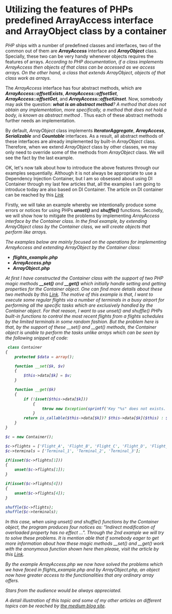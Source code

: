 <h1>
Utilizing the features of PHPs predefined ArrayAccess interface and ArrayObject class by a container
</h1>

<p>
<em>PHP</em> ships with a number of predefined classes and interfaces, two of the common out of them are <i><strong>ArrayAccess</strong></i> interface and <i><strong>ArrayObject</strong></i> class. Specially, these two can be very handy whenever objects requires the features of arrays. <i>According to PHP documentation, if a class implements <i>ArrayAccess</i> then objects of that class can be accessed as we access arrays. On the other hand, a class that extends <i>ArrayObject</i>, objects of that class work as arrays</i>.	
</p>

<p>
The <i>ArrayAccess</i> interface has four abstract methods, which are <i><strong>ArrayAccess::offsetExists</strong></i>, <i><strong>ArrayAccess::offsetSet</strong></i>, <i><strong>ArrayAccess::offsetGet</strong></i>, and <i><strong>ArrayAccess::offsetUnset</strong></i>. Now, somebody may ask the question: <i><strong>what is an abstract method</strong>? A method that does not obtain any implementation, more specifically, a method that does not hold a body, is known as abstract method </i>. Thus each of these abstract methods further needs an implementation.
</p>

<p>
By default, <i>ArrayObject</i> class implements <i><strong>IteratorAggregate</strong></i>, <i><strong>ArrayAccess</strong></i>, <i><strong>Serializable</strong></i> and <i><strong>Countable</strong></i> interfaces. As a result, all abstract methods of these interfaces are already implemented by built-in <i>ArrayObject</i> class. Therefore, when we extend <i>ArrayObject</i> class by other classes, we may only need to override some of the methods from <i>ArrayObject</i> class. We will see the fact by the last example.
</p>

<p>
OK, let's now talk about how to introduce the above features through our examples sequentially. Although it is not always be appropriate to use a Dependency Injection Container, but I am so obsessed about using DI Container through my last few articles that, all the examples I am going to introduce today are also based on DI Container. The article on DI container can be reached by this <i><a href="https://medium.com/@annuhuss/dependency-injection-container-a-simple-introduction-for-managing-objects-from-their-creation-to-cebbcb772694">Link</a></i>
</p>

<p>
Firstly, we will take an example whereby we intentionally produce some errors or notices for using PHPs <i><strong>unset()</i></strong> and <i><strong>shuffle()</i></strong> functions. Secondly, we will show how to mitigate the problems by implementing <i>ArrayAccess<i> interface by the Container class. In the final example, by extending <i>ArrayObject</i> class by the Container class, we will create objects that perform like arrays.
</p>

<p>
The examples below are mainly focused on the operations for implementing <i>ArrayAccess</i> and extending <i>ArrayObject</i> by the Container class:
</p>

<p>
<ul>
<li><strong>flights_example.php</strong></li>
<li><strong>ArrayAccess.php</strong></li>
<li><strong>ArrayObject.php</strong></li>
</ul>
</p>

<p>
At first I have constructed the Container class with the support of two PHP magic methods <i><strong>__set()</strong></i> and <i><strong>__get()</strong></i> which initially handle setting and getting properties for the Container object. One can find more details about these two methods by this <i><a href="https://php.net/manual/en/language.oop5.magic.php/">Link</a></i>. The motive of this example is that, I want to execute some regular flights via a number of terminals in a busy airport for performing all the specific tasks which are exclusively handled by the Container object. For that reason, I want to use <i>unset()</i> and <i>shuffle()</i> PHPs built-in functions to control the most recent flights from a flights schedules by the limited terminals in some random fashion. But the problem here is that, by the support of these <i>__set()</i> and <i>__get()</i> methods, the Container object is unable to perform the tasks unlike arrays which can be seen by the following snippet of code:
</p>

```php
 class Container
{
	protected $data = array();

	function __set($k, $v)
	{
		$this->data[$k] = $v; 
	}

	function __get($k) 
	{ 
		if (!isset($this->data[$k]))
    		{
      			throw new Exception(sprintf('Key "%s" does not exists.', $k));
    		}
		return is_callable($this->data[$k])? $this->data[$k]($this) : $this->data[$k];
	}
}

$c = new Container();

$c->flights = ['Flight_A', 'Flight_B', 'Flight_C', 'Flight_D', 'Flight_E'];
$c->terminals = ['Terminal_1', 'Terminal_2', 'Terminal_3'];

if(isset($c->flights[1]))
{
	unset($c->flights[1]);
}

if(isset($c->flights[4]))
{
	unset($c->flights[4]);
}

shuffle($c->flights);
shuffle($c->terminals); 
```
<p>
In this case, when using <i>unset()</i> and <i>shuffle()</i> functions by the Container object, the program produces four notices as: <i>"Indirect modification of overloaded property has no effect …"</i>. Through the 2nd example we will try to solve these problems. It is mention able that if somebody eager to get more information about how these magic methods <i>__set()</i> and <i>__get()</i> work with the anonymous function shown here then please, visit the article by this <i><a href="https://medium.com/@annuhuss/use-of-lambda-anonymous-functions-closures-and-shared-instances-in-conjunction-with-container-58b95b86c1b8">Link</a></i>.
</p>

<p>
By the example <i>ArrayAccess.php</i> we now have solved the problems which we have faced in <i>flights_example.php</i> and by <i>ArrayObject.php</i>, an object now have greater access to the functionalities that any ordinary array offers.
</p>

<p></p>

<p><i>Stars from the audience would be always appreciated.</i></p>

<p></p>

<p><i>
A detail illustration of this topic and some of my other articles on different topics can be reached by 
<a href="https://medium.com/@annuhuss/">the medium blog site</a>.
</i></p>
